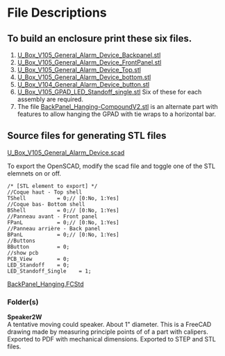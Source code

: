 # File Descriptions

## To build an enclosure print these six files.

1. [U_Box_V105_General_Alarm_Device_Backpanel.stl](U_Box_V105_General_Alarm_Device_Backpanel.stl)
2. [U_Box_V105_General_Alarm_Device_FrontPanel.stl](U_Box_V105_General_Alarm_Device_FrontPanel.stl)
3. [U_Box_V105_General_Alarm_Device_Top.stl](U_Box_V105_General_Alarm_Device_Top.stl)
4. [U_Box_V105_General_Alarm_Device_bottom.stl](U_Box_V105_General_Alarm_Device_bottom.stl)
5. [U_Box_V104_General_Alarm_Device_button.stl](U_Box_V104_General_Alarm_Device_button.stl)
6. [U_Box_V105_GPAD_LED_Standoff_single.stl](U_Box_V105_GPAD_LED_Standoff_single.stl)  Six of these for each assembly are required.
7. The file [BackPanel_Hanging-CompoundV2.stl](BackPanel_Hanging-CompoundV2.stl) is an alternate part with features to allow hanging the GPAD with tie wraps to a horizontal bar.

## Source files for generating STL files
[U_Box_V105_General_Alarm_Device.scad](U_Box_V105_General_Alarm_Device.scad)

To export the OpenSCAD, modify the scad file and toggle one of the STL elemnets on or off. 
```
/* [STL element to export] */
//Coque haut - Top shell
TShell          = 0;// [0:No, 1:Yes]
//Coque bas- Bottom shell
BShell          = 0;// [0:No, 1:Yes]
//Panneau avant - Front panel
FPanL           = 0;// [0:No, 1:Yes]
//Panneau arrière - Back panel  
BPanL           = 0;// [0:No, 1:Yes]
//Buttons
BButton         = 0;
//show pcb
PCB_View        = 0;
LED_Standoff    = 0;
LED_Standoff_Single    = 1; 
```

[BackPanel_Hanging.FCStd](Hardware/Enclosure/BackPanel_Hanging.FCStd)

### Folder(s)  
**Speaker2W**  
A tentative moving could speaker. About 1" diameter. This is a FreeCAD drawing made by measuring principle points of of a part with calipers.  Exported to PDF with mechanical dimensions. Exported to STEP and STL files.


